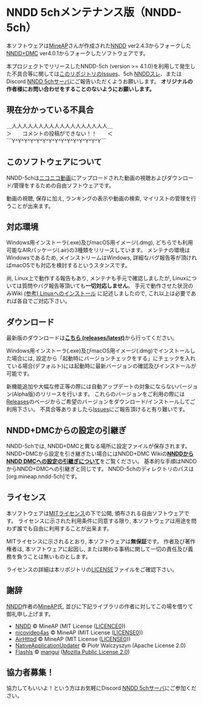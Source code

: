 # NNDD 5chメンテナンス版（NNDD-5ch）

本ソフトウェアは[MineAP][]さんが作成された[NNDD][] ver2.4.3からフォークした[NNDD+DMC][] ver4.0.1からフォークしたソフトウェアです。

本プロジェクトでリリースしたNNDD-5ch (version >= 4.1.0)を利用して発生した不具合等に関しては[このリポジトリのIssues][Issues]、5ch [NNDDスレ][5ch nndd]、またはDiscord [NNDD 5chサーバ][discord nndd]にご報告いただくようお願いします。
**オリジナルの作者様にお問い合わせをすることのないようにお願いします。**

## 現在分かっている不具合
 ＿人人人人人人人人人人人人人人人人人人＿  
＞　　コメントの投稿ができない！！　　＜  
￣Y^Y^Y^Y^Y^Y^Y^Y^Y^Y^Y^Y^Y^Y^Y￣

## このソフトウェアについて
NNDD-5chは[ニコニコ動画](http://www.nicovideo.jp)にアップロードされた動画の視聴およびダウンロード/管理をするための自由ソフトウェアです。

動画の視聴, 保存に加え, ランキングの表示や動画の検索, マイリストの管理を行うことが出来ます。

## 対応環境
Windows用インストーラ(.exe)及びmacOS用イメージ(.dmg), どちらでも利用可能なAIRパッケージ(.air)の3種類をリリースしています。
メンテナの環境はWindowsであるため, メインストリームはWindows, 詳細なバグ報告等が頂ければmacOSでも対応を検討するというスタンスです。

尚, Linux上で動作する報告もあり, メンテナも手元で確認しましたが, Linuxについては質問やバグ報告等頂いても**一切対応しません**。
手元で動作させた状況のみWiki [(参考) Linuxへのインストール][NNDD+DMC on Linux] に記述しましたので, これ以上は必要であれば各自でご対応下さい。

## ダウンロード
最新版のダウンロードは[**こちら (releases/latest)**][Release-Latest]から行ってください。

Windows用インストーラ(.exe)及びmacOS用イメージ(.dmg)でインストールした場合には, 設定から「起動時にバージョンチェックをする」にチェックを入れている場合(デフォルト)には起動時に最新バージョンの確認及びインストールが可能です。

新機能追加や大幅な修正等の際には自動アップデートの対象にならないバージョン(Alpha版)のリリースを行います。
これらのバージョンをご利用の際には[Releases][]のページからご希望のバージョンをダウンロード/インストールしてご利用下さい。
不具合等ありましたら[Issues][]にご報告頂けると有り難いです。


## NNDD+DMCからの設定の引継ぎ
NNDD-5chでは, NNDD+DMCと異なる場所に設定ファイルが保存されます。
NNDD+DMCから設定を引き継ぎたい場合にはNNDD+DMC Wikiの[**NNDDからNNDD DMCへの設定の引継ぎについて**][Config]をご覧ください。
基本的な手順はNNDDからNNDD+DMCへの引継ぎと同じです。
NNDD-5chのディレクトリのパスは\[org.mineap.nndd-5ch\]です。

## ライセンス
本ソフトウェアは[MITライセンス][License]の下で公開, 頒布される自由ソフトウェアです。
ライセンスに示された利用条件に同意する限り, 本ソフトウェアは用途を問わず誰でも自由に利用することが出来ます。

MITライセンスに示されるとおり, 本ソフトウェアは**無保証**です。
作者及び著作権者は, 本ソフトウェアに起因し, または関わる事柄に関して一切の責任及び義務を負うことは無いものとします。

ライセンスの詳細は本リポジトリの[LICENSE][License]ファイルをご確認下さい。

## 謝辞
[NNDD][]作者の[MineAP][]氏, 並びに下記ライブラリの作者に対してこの場を借りて御礼申し上げます。

* [NNDD][] &copy; MineAP (MIT License ([LICENCE0][License-Orig]))
* [nicovideo4as][NNDD] &copy; MineAP (MIT License ([LICENSE0][License-Orig]))
* [AirHttpd][NNDD] &copy; MineAP (MIT License ([LICENSE0][License-Orig]))
* [NativeApplicationUpdater][] &copy; Piotr Walczyszyn (Apache License 2.0)
* [Flashls][] &copy; [mangui][] ([Mozilla Public License 2.0][MPLv2])

## 協力者募集！
協力してもいいよ！という方はお気軽にDiscord [NNDD 5chサーバ][discord nndd]にご参加ください。

[MineAP]: https://twitter.com/mineap
[NNDD]: https://ja.osdn.net/projects/nndd/
[NNDD+DMC]: https://github.com/SSW-SCIENTIFIC/NNDD
[Issues]: https://github.com/nndd-reboot/NNDD/issues
[License]: https://github.com/nndd-reboot/NNDD/blob/master/LICENSE
[License-Orig]: https://github.com/nndd-reboot/NNDD/blob/master/LICENSE0
[MPLv2]: https://github.com/nndd-reboot/NNDD/blob/master/LICENSE_MPLv2
[NativeApplicationUpdater]: https://code.google.com/archive/p/nativeapplicationupdater/
[Flashls]: http://www.flashls.org/
[mangui]: https://github.com/mangui
[Config]: https://github.com/SSW-SCIENTIFIC/NNDD/wiki/NNDD%E3%81%8B%E3%82%89NNDD-DMC%E3%81%B8%E3%81%AE%E8%A8%AD%E5%AE%9A%E3%81%AE%E5%BC%95%E7%B6%99%E3%81%8E%E3%81%AB%E3%81%A4%E3%81%84%E3%81%A6
[NNDD+DMC on Linux]: https://github.com/SSW-SCIENTIFIC/NNDD/wiki/(%E5%8F%82%E8%80%83)-Linux%E3%81%B8%E3%81%AE%E3%82%A4%E3%83%B3%E3%82%B9%E3%83%88%E3%83%BC%E3%83%AB
[Release-Latest]: https://github.com/nndd-reboot/NNDD/releases/latest
[Releases]: https://github.com/nndd-reboot/NNDD/releases
[5ch nndd]: https://egg.5ch.net/test/read.cgi/software/1622748248/l50
[discord nndd]: https://discord.gg/KhkyjwuJRh
